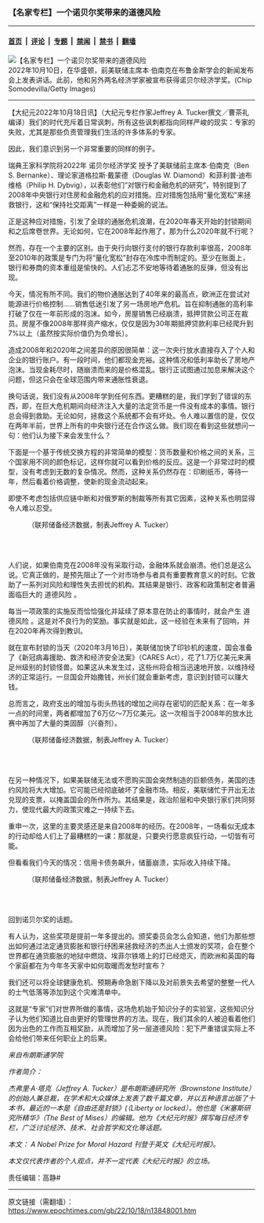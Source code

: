 ### 【名家专栏】一个诺贝尔奖带来的道德风险

---

#### [首页](../../../..?n13848001) &nbsp;|&nbsp; [评论](../../../../../epoch-comment?n13848001) &nbsp;|&nbsp; [专题](../../../../../epoch-special?n13848001) &nbsp;|&nbsp; [禁闻](../../../../../epoch-news?n13848001) &nbsp;|&nbsp; [禁书](../../../../../books?n13848001) &nbsp;|&nbsp; [翻墙](https://github.com/gfw-breaker/nogfw/blob/master/README.md?n13848001)


<div><img alt="【名家专栏】一个诺贝尔奖带来的道德风险" class="attachment-djy_600_400 size-djy_600_400 wp-post-image" src="https://i.epochtimes.com/assets/uploads/2022/10/id13848008-GettyImages-1432337055-700x420-600x400.jpg"/>
<div class="caption">
 2022年10月10日，在华盛顿，前美联储主席本‧伯南克在布鲁金斯学会的新闻发布会上发表讲话。此前，他和另外两名经济学家被宣布获得诺贝尔经济学奖。(Chip Somodevilla/Getty Images)
</div></div><hr/><div class="post_content" id="artbody" itemprop="articleBody">
 <!-- article content begin -->
 <p>
  【大纪元2022年10月18日讯】（大纪元专栏作家Jeffrey A. Tucker撰文／曹茶礼编译）我们的时代充斥着日常讽刺，所有这些讽刺都指向同样严峻的现实：专家的失败，尤其是那些负责管理我们生活的许多体系的专家。
 </p>
 <p>
  因此，我们意识到另一个非常重要的同样的例子。
 </p>
 <p>
  瑞典王家科学院将2022年
  <ok href="https://www.epochtimes.com/gb/tag/%E8%AF%BA%E8%B4%9D%E5%B0%94%E7%BB%8F%E6%B5%8E%E5%AD%A6%E5%A5%96.html">
   诺贝尔经济学奖
  </ok>
  授予了美联储前主席本‧伯南克（Ben S. Bernanke）、理论家道格拉斯‧戴蒙德（Douglas W. Diamond）和菲利普‧迪布维格（Philip H. Dybvig），以表彰他们“对银行和金融危机的研究”，特别提到了2008年中央银行对住房和金融危机的应对措施。应对措施包括用“量化宽松”来拯救银行，这和“保持社交距离”一样是一种委婉的说法。
 </p>
 <p>
  正是这种应对措施，引发了全球的通胀危机浪潮，在2020年春天开始的封锁期间和之后席卷世界。无论如何，它在2008年起作用了，那为什么2020年就不行呢？
 </p>
 <p>
  然而，存在一个主要的区别。由于央行向银行支付的银行存款利率很高，2008年至2010年的政策是专门为将“量化宽松”封存在冷库中而制定的。至少在账面上，银行和券商的资本重组是愉快的。人们忐忑不安地等待着通胀的反弹，但没有出现。
 </p>
 <p>
  今天，情况有所不同。我们的物价通胀达到了40年来的最高点，欧洲正在尝试对能源进行价格控制……销售低迷引发了另一场房地产危机。旨在抑制通胀的高利率打破了仅在一年前形成的泡沫。如今，房屋销售已经崩溃，抵押贷款公司正在裁员。房屋不像2008年那样资产缩水，仅仅是因为30年期抵押贷款利率已经爬升到7%以上（虽然按实际价值仍为负增长）。
 </p>
 <p>
  造成2008年和2020年之间差异的原因很简单：这一次央行放水直接存入了个人和企业的银行账户。有一段时间，他们都现金充裕。这种情况和低利率助长了房地产泡沫。当现金耗尽时，随崩溃而来的是价格混乱。银行正试图通过加息来解决这个问题，但这只会在全球范围内带来通胀性衰退。
 </p>
 <p>
  换句话说，我们没有从2008年学到任何东西。更糟糕的是，我们学到了错误的东西，即，在巨大危机期间向经济注入大量的法定货币是一件没有成本的事情。银行总会得到救助。无论如何，拯救这个系统都不会有坏处。令人难以置信的是，仅仅在两年半前，世界上所有的中央银行还在合作这么做。我们现在看到这些就想问一句：他们认为接下来会发生什么？
 </p>
 <p>
  下面是一个基于传统交换方程的非常简单的模型：货币数量和价格之间的关系，三个国家用不同的颜色标记，这样你就可以看到价格的反应。这是一个非常过时的模型，没有考虑到无数的复杂情况。然而，这种关系仍然存在：印刷纸币，等待一年，然后看着价格调整，使新的现金流动起来。
 </p>
 <p>
  即使不考虑包括供应链中断和对俄罗斯的制裁等所有其它因素，这种关系也明显得令人难以忍受。
 </p>
 <figure aria-describedby="caption-attachment-13848009" class="wp-caption aligncenter" id="attachment_13848009" style="width: 600px">
  <ok href="https://i.epochtimes.com/assets/uploads/2022/10/id13848009-JAT-1-Screen-Shot-2022-10-10-at-1.25.58-PM-1200x926.jpg" target="_blank">
   <img alt="" class="size-large wp-image-13848009" src="https://i.epochtimes.com/assets/uploads/2022/10/id13848009-JAT-1-Screen-Shot-2022-10-10-at-1.25.58-PM-1200x926-600x463.jpg"/>
  </ok>
  <br/><figcaption class="wp-caption-text" id="caption-attachment-13848009">
   （联邦储备经济数据，制表Jeffrey A. Tucker）
  </figcaption><br/>
 </figure><br/>
 <p>
  人们说，如果伯南克在2008年没有采取行动，金融体系就会崩溃。他们总是这么说。它真正做的，是预先阻止了一个对市场参与者具有重要教育意义的时刻。它救助了一系列对风险和理性失去担忧的机构。其结果是银行、政客和政策制定者普遍面临巨大的
  <ok href="https://www.epochtimes.com/gb/tag/%E9%81%93%E5%BE%B7%E9%A3%8E%E9%99%A9.html">
   道德风险
  </ok>
  。
 </p>
 <p>
  每当一项政策的实施反而恰恰强化并延续了原本意在防止的事情时，就会产生
  <ok href="https://www.epochtimes.com/gb/tag/%E9%81%93%E5%BE%B7%E9%A3%8E%E9%99%A9.html">
   道德风险
  </ok>
  。这是对不良行为的奖励。事实就是如此，这一经验在未来有了回响，并在2020年再次得到教训。
 </p>
 <p>
  就在宣布封锁的当天（2020年3月16日），美联储加快了印钞机的速度，国会准备了《新冠病毒援助、救济和经济安全法案》（CARES Act），花了1.7万亿美元来满足州级别的封锁怪兽。如果这从未发生过，这些州将会相当迅速地开放，以维持经济的正常运行。一旦国会开始撒钱，州长们就会重新考虑，意识到封锁可以赚大钱。
 </p>
 <p>
  总而言之，政府支出的增加与街头热钱的增加之间存在密切的匹配关系：在一年多一点的时间里，两者都增加了6万亿〜7万亿美元。这一次相当于2008年的放水比赛中再加了大量的类固醇（兴奋剂）。
 </p>
 <figure aria-describedby="caption-attachment-13848012" class="wp-caption aligncenter" id="attachment_13848012" style="width: 600px">
  <ok href="https://i.epochtimes.com/assets/uploads/2022/10/id13848012-JAT-2-Screen-Shot-2022-10-10-at-1.55.39-PM-1200x947.jpg" target="_blank">
   <img alt="" class="size-large wp-image-13848012" src="https://i.epochtimes.com/assets/uploads/2022/10/id13848012-JAT-2-Screen-Shot-2022-10-10-at-1.55.39-PM-1200x947-600x474.jpg"/>
  </ok>
  <br/><figcaption class="wp-caption-text" id="caption-attachment-13848012">
   （联邦储备经济数据，制表Jeffrey A. Tucker）
  </figcaption><br/>
 </figure><br/>
 <p>
  在另一种情况下，如果美联储无法或不愿购买国会突然制造的巨额债务，美国的违约风险将大大增加。它可能已经彻底破坏了金融市场。相反，美联储忙于开出无法兑现的支票，以掩盖国会的所作所为。其结果是，政治阶层和中央银行家们共同努力，使现代最大的政策灾难之一持续下去。
 </p>
 <p>
  重申一次，这里的主要灵感还是来自2008年的经历。在2008年，一场看似无成本的行动却给人们上了最糟糕的一课：那就是，只要央行愿意疯狂行动，一切皆有可能。
 </p>
 <p>
  但看看我们今天的情况：信用卡债务飙升，储蓄崩溃，实际收入持续下降。
 </p>
 <figure aria-describedby="caption-attachment-13848013" class="wp-caption aligncenter" id="attachment_13848013" style="width: 600px">
  <ok href="https://i.epochtimes.com/assets/uploads/2022/10/id13848013-JAT-3-Screen-Shot-2022-10-10-at-2.10.43-PM-1200x959.jpg" target="_blank">
   <img alt="" class="size-large wp-image-13848013" src="https://i.epochtimes.com/assets/uploads/2022/10/id13848013-JAT-3-Screen-Shot-2022-10-10-at-2.10.43-PM-1200x959-600x480.jpg"/>
  </ok>
  <br/><figcaption class="wp-caption-text" id="caption-attachment-13848013">
   （联邦储备经济数据，制表Jeffrey A. Tucker）
  </figcaption><br/>
 </figure><br/>
 <p>
  回到诺贝尔奖的话题。
 </p>
 <p>
  有人认为，这些奖项是提前一年多提出的。颁奖委员会怎么会知道，他们为那些想出如何通过法定通货膨胀和银行纾困来拯救经济的杰出人士颁发的奖项，会在整个世界都在通货膨胀的地狱中燃烧、埃菲尔铁塔上的灯已经熄灭，而欧洲和英国的每个家庭都在为今年冬天家中如何取暖而发愁时宣布？
 </p>
 <p>
  我们还可以将全球健康危机、预期寿命急剧下降以及对前景失去希望的整整一代人的士气低落等添加到这个灾难清单中。
 </p>
 <p>
  这就是“专家”们对世界所做的事情，这场危机始于知识分子的实验室，这些知识分子认为他们知道比自由更好的管理世界的方法。现在，我们其余的人被迫看着他们因为出色的工作而互相奖励，从而增加了另一层道德风险：犯下严重错误实际上不会给他们带来任何职业上的后果。
 </p>
 <p>
  <em>
   来自布朗斯通学院
  </em>
 </p>
 <p>
  <em>
   作者简介：
  </em>
 </p>
 <p>
  <em>
   杰弗里‧A‧塔克（Jeffrey A. Tucker）是布朗斯通研究所（Brownstone Institute）的创始人兼总裁，在学术和大众媒体上发表了数千篇文章，并以五种语言出版了十本书，最近的一本是《自由还是封锁》(（Liberty or locked）。他也是《米塞斯研究所精华》（The Best of Mises）的编辑。他为《大纪元时报》撰写每日经济专栏，广泛讨论经济、技术、社会哲学和文化等话题。
  </em>
 </p>
 <p>
  <em>
   本文：
   <ok href="https://www.theepochtimes.com/a-nobel-prize-for-moral-hazard_4789407.html">
    A Nobel Prize for Moral Hazard
   </ok>
   刊登于英文《大纪元时报》。
  </em>
 </p>
 <p>
  <em>
   本文仅代表作者的个人观点，并不一定代表《大纪元时报》的立场。
  </em>
 </p>
 <p>
  责任编辑：高静#
 </p>
 <!-- article content end -->
 <div id="below_article_ad">
 </div>
</div>


---

原文链接（需翻墙）：https://www.epochtimes.com/gb/22/10/18/n13848001.htm